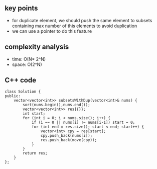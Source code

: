 ## key points
- for duplicate element, we should push the same element to subsets containing max number of this elements to avoid duplication
- we can use a pointer to do this feature

## complexity analysis
- time: O(N* 2^N)
- space: O(2^N)

## C++ code
```
class Solution {
public:
    vector<vector<int>> subsetsWithDup(vector<int>& nums) {
        sort(nums.begin(),nums.end());
        vector<vector<int>> res{{}};
        int start;
        for (int i = 0; i < nums.size(); i++) {
            if (i == 0 || nums[i] != nums[i-1]) start = 0;
            for (int end = res.size(); start < end; start++) {
                vector<int> cpy = res[start];
                cpy.push_back(nums[i]);
                res.push_back(move(cpy));
            }
        }
        return res;
    }
};
```
